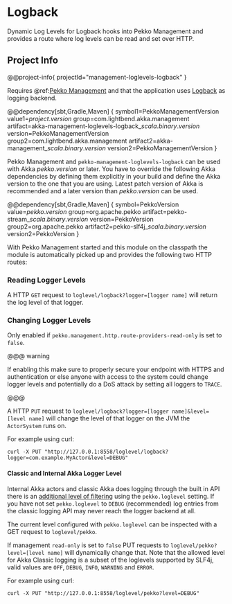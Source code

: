 # Logback

Dynamic Log Levels for Logback hooks into Pekko Management and provides a route where log levels can be read and set over HTTP.

## Project Info

@@project-info{ projectId="management-loglevels-logback" }

Requires @ref:[Pekko Management](../akka-management.md) and that the application uses [Logback](http://logback.qos.ch) as logging backend.

@@dependency[sbt,Gradle,Maven] {
  symbol1=PekkoManagementVersion
  value1=$project.version$
  group=com.lightbend.akka.management
  artifact=akka-management-loglevels-logback_$scala.binary.version$
  version=PekkoManagementVersion
  group2=com.lightbend.akka.management
  artifact2=akka-management_$scala.binary.version$
  version2=PekkoManagementVersion
}

Pekko Management and `pekko-management-loglevels-logback` can be used with Akka $pekko.version$ or later.
You have to override the following Akka dependencies by defining them explicitly in your build and
define the Akka version to the one that you are using. Latest patch version of Akka is recommended and
a later version than $pekko.version$ can be used.

@@dependency[sbt,Gradle,Maven] {
  symbol=PekkoVersion
  value=$pekko.version$
  group=org.apache.pekko
  artifact=pekko-stream_$scala.binary.version$
  version=PekkoVersion
  group2=org.apache.pekko
  artifact2=pekko-slf4j_$scala.binary.version$
  version2=PekkoVersion
}

With Pekko Management started and this module on the classpath the module is automatically picked up and provides the following two HTTP routes:

### Reading Logger Levels

A HTTP `GET` request to `loglevel/logback?logger=[logger name]` will return the log level of that logger.

### Changing Logger Levels

Only enabled if `pekko.management.http.route-providers-read-only` is set to `false`. 

@@@ warning

If enabling this make sure to properly secure your endpoint with HTTPS and authentication or else anyone with access to the system could change logger levels and potentially do a DoS attack by setting all loggers to `TRACE`.

@@@

A HTTP `PUT` request to `loglevel/logback?logger=[logger name]&level=[level name]` will change the level of that logger on the JVM the `ActorSystem` runs on.

For example using curl:

```
curl -X PUT "http://127.0.0.1:8558/loglevel/logback?logger=com.example.MyActor&level=DEBUG"
```

#### Classic and Internal Akka Logger Level

Internal Akka actors and classic Akka does logging through the built in API there is an [additional level of filtering](https://doc.akka.io/docs/akka/current/logging.html#slf4j) using the
`pekko.loglevel` setting. If you have not set `pekko.loglevel` to `DEBUG` (recommended) log entries from the classic logging API may never reach the logger backend at all.

The current level configured with `pekko.loglevel` can be inspected with a GET request to `loglevel/pekko`.

If management `read-only` is set to `false` PUT requests to `loglevel/pekko?level=[level name]` will dynamically change that.
Note that the allowed level for Akka Classic logging is a subset of the loglevels supported by SLF4j, valid values are `OFF`, `DEBUG`, `INFO`, `WARNING` and `ERROR`.

For example using curl:

```
curl -X PUT "http://127.0.0.1:8558/loglevel/pekko?level=DEBUG"
```
